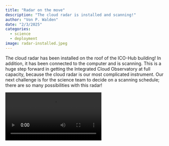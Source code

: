 ```yaml
---
title: "Radar on the move"
description: "The cloud radar is installed and scanning!"
author: "Von P. Walden"
date: "2/3/2025"
categories:
  - science
  - deployment
image: radar-installed.jpeg
---
```


The cloud radar has been installed on the roof of the ICO-Hub building! In addition, it has been connected to the computer and is scanning. This is a huge step forward in getting the Integrated Cloud Observatory at full capacity, because the cloud radar is our most complicated instrument. Our next challenge is for the science team to decide on a scanning schedule; there are so many possibilities with this radar!

![It's scanning! Wait for it at about 19 seconds into the video... :-) ](scanning-radar.mp4)
